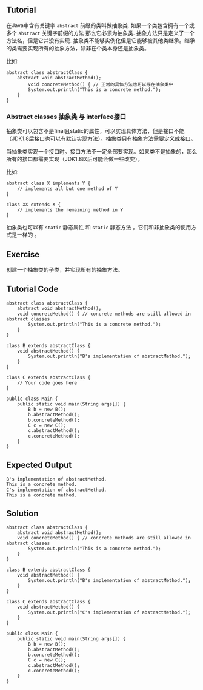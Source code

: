 ﻿Tutorial
--------
在Java中含有关键字 `abstract` 前缀的类叫做抽象类. 如果一个类包含拥有一个或多个 `abstract` 关键字前缀的方法 那么它必须为抽象类. 抽象方法只是定义了一个方法名，但是它并没有实现.
抽象类不能够实例化但是它能够被其他类继承。继承的类需要实现所有的抽象方法，除非在个类本身还是抽象类。

比如:

	abstract class abstractClass { 
		abstract void abstractMethod(); 
			void concreteMethod() { // 正常的具体方法也可以写在抽象类中 
			System.out.println("This is a concrete method."); 
		} 
	}

### Abstract classes 抽象类 与 interface接口

抽象类可以包含不是final且static的属性，可以实现具体方法，但是接口不能（JDK1.8后接口也可以有默认实现方法）。抽象类只有抽象方法需要定义成接口。

当抽象类实现一个接口时。接口方法不一定全部要实现。如果类不是抽象的，那么所有的接口都需要实现（JDK1.8以后可能会做一些改变）。

比如:

	abstract class X implements Y {
		// implements all but one method of Y
	}

	class XX extends X {
		// implements the remaining method in Y
	}

抽象类也可以有 `static` 静态属性 和 `static` 静态方法 。它们和非抽象类的使用方式是一样的 。


Exercise
--------

创建一个抽象类的子类，并实现所有的抽象方法。

Tutorial Code
-------------

	abstract class abstractClass { 
		abstract void abstractMethod(); 
		void concreteMethod() { // concrete methods are still allowed in abstract classes 
			System.out.println("This is a concrete method."); 
		} 
	}

	class B extends abstractClass { 
		void abstractMethod() { 
			System.out.println("B's implementation of abstractMethod."); 
		} 
	}

	class C extends abstractClass { 
		// Your code goes here
	}

	public class Main { 
		public static void main(String args[]) { 
			B b = new B(); 
			b.abstractMethod(); 
			b.concreteMethod();
			C c = new C(); 
			c.abstractMethod(); 
			c.concreteMethod();
		} 
	}

Expected Output
---------------

	B's implementation of abstractMethod.
	This is a concrete method.
	C's implementation of abstractMethod.
	This is a concrete method.


Solution
--------

	abstract class abstractClass { 
		abstract void abstractMethod(); 
		void concreteMethod() { // concrete methods are still allowed in abstract classes 
			System.out.println("This is a concrete method."); 
		} 
	}

	class B extends abstractClass { 
		void abstractMethod() { 
			System.out.println("B's implementation of abstractMethod."); 
		} 
	}

	class C extends abstractClass { 
		void abstractMethod() { 
			System.out.println("C's implementation of abstractMethod."); 
		} 
	}

	public class Main { 
		public static void main(String args[]) { 
			B b = new B(); 
			b.abstractMethod(); 
			b.concreteMethod();
			C c = new C(); 
			c.abstractMethod(); 
			c.concreteMethod();
		} 
	}
